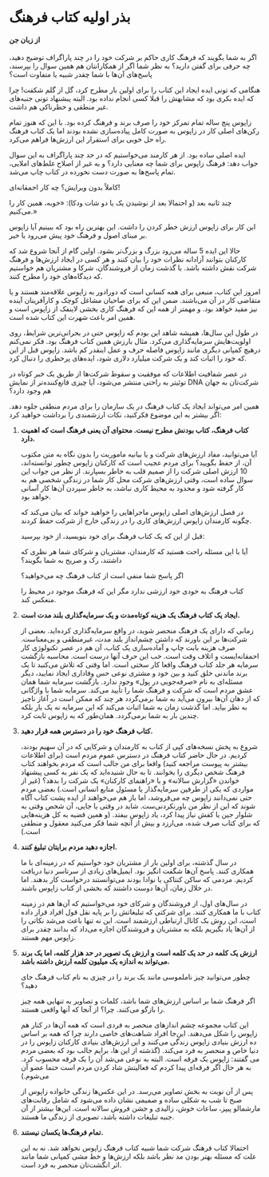 # بذر اولیه کتاب فرهنگ
#### از زبان جن

اگر به شما بگویند که فرهنگ کاری حاکم بر شرکت خود را در چند پاراگراف توضیح دهید، چه حرفی برای گفتن دارید؟ به نظر شما اگر از همکارانتان هم همین سوال را بپرسند، پاسخ‌های آن‌ها با شما چقدر شبیه یا متفاوت است؟

هنگامی که تونی ایده ایجاد این کتاب را برای اولین بار مطرح کرد، گل از گلم شکفت! چرا که ایده بکری بود که مشابهش را قبلا کسی انجام نداده بود. البته پبشنهاد تونی جنبه‌های غیر منطقی و خطرناکی هم داشت.

زاپوس پنج ساله تمام تمرکز خود را صرف برند و فرهنگ کرده بود. با این که هنوز تمام رکن‌های اصلی کار در زاپوس به صورت کامل پیاده‌‌سازی نشده بودند اما یک کتاب فرهنگ راه حل خوبی برای استقرار این ارزش‌ها فراهم می‌کرد.

ایده اصلی ساده بود. از هر کارمند می‌خواستیم که در حد چند پاراگراف به این سوال جواب دهد: فرهنگ زاپوس برای شما چه معنایی دارد؟ و به غیر از اصلاح غلط‌های املایی، تمام پاسخ‌ها به صورت دست نخورده در کتاب چاپ می‌شد.

کاملاً بدون ویرایش؟ چه کار احمقانه‌ای!

چند ثانیه بعد (و احتمالا بعد از نوشیدن یک یا دو شات ودکا): «خوبه، همین کار را می‌کنیم.»

این کار برای زاپوس ارزش خطر کردن را داشت. این بهترین راه بود که ببینیم آیا زاپوس بر مبنای اصول و فرهنگ خود پیش می‌رود یا خیر.

حالا این ایده 5 ساله می‌رود بزرگ و بزرگ‌تر بشود. اولین گام از آنجا شروع شد که کارکنان بتوانند آزادانه نظرات خود را بیان کنند و هر کسی در ایجاد ارزش‌ها و فرهنگ شرکت نقش داشته باشد. با گذشت زمان از فروشندگان، شرکا و مشتریان هم خواستیم که دیدگاه‌های خود را مطرح کنند.

امروز این کتاب، منبعی برای همه کسانی است که دورادور به زاپوس علاقه‌مند هستند و یا متقاضی کار در آن می‌باشند. ضمن این که برای صاحبان مشاغل کوچک و کارآفرینان آینده نیز مفید خواهد بود. و مهمتر از همه این که فرهنگ کاری بخشی لاینفک از زاپوس است و همین امر باعث شهرت این کتاب شده است.

در طول این سال‌ها، همیشه شاهد این بودم که زاپوس حتی در بحرانی‌ترین شرایط، روی اولویت‌هایش سرمایه‌گذاری می‌کرد. مثال بارزش همین کتاب فرهنگ بود. فکر نمی‌کنم درهیچ کمپانی دیگری مانند زاپوس فاصله حرف و عمل اینقدر کم باشد. زاپوس قبل از این که خود را اثبات کند و یک شرکت میلیارد دلاری شود، ایده‌های پرخطری را دنبال کرد.

در عصر شفافیت اطلاعات که موفقیت و سقوط شرکت‌ها از طریق یک خبر کوتاه در توئیتر به راحتی منتشر می‌شود، آیا چیزی قانع‌کننده‌تر از نمایش DNA شرکت‌تان به جهان هم وجود دارد؟

همین امر می‌تواند ایجاد یک کتاب فرهنگ در یک سازمان را برای مردم منطقی جلوه دهد. اگر بیشتر به این موضوع فکرکنید، نکات ارزشمندی را برداشت خواهید کرد:

1. **کتاب فرهنگ، کتاب بودنش مطرح نیست. محتوای آن یعنی فرهنگ است که اهمیت دارد.**

     آیا می‌توانید، مفاد ارزش‌های شرکت و یا بیانیه ماموریت را بدون نگاه به متن مکتوب آن، از حفظ بگویید؟ برای مردم عجیب است که کارکنان زاپوس چطور توانسته‌اند، 10 ارزش اصلی شرکت را از صمیم قلب به خاطر بسپارند. از نظر من جواب این سوال ساده است، وقتی ارزش‌های شرکت محل کار شما در زندگی شخصی هم به کار گرفته شود و محدود به محیط کاری نباشد، به خاطر سپردن آن‌ها کار آسانی خواهد بود.

     در فصل ارزش‌های اصلی زاپوس ماجراهایی را خواهید خواند که بیان می‌کند که چگونه کارمندان زاپوس ارزش‌های کاری را در زندگی خارج از شرکت حفظ کردند.

     قبل از این که یک کتاب فرهنگ برای خود بنویسید، از خود بپرسید:

     آیا با این مسئله راحت هستید که کارمندان، مشتریان و شرکای شما هر نظری که داشتند، رک و صریح به شما بگویند؟

     اگر پاسخ شما منفی است از کتاب فرهنگ چه می‌خواهید؟

     کتاب فرهنگ به خودی خود ارزشی ندارد مگر این که فرهنگ موجود در محیط را منعکس کند.

2. **ایجاد یک کتاب فرهنگ یک هزینه کوتاه‌مدت و یک سرمایه‌گذاری بلند مدت است.**

    زمانی که دارای یک فرهنگ منحصر شوید، در واقع سرمایه‌گذاری کرده‌اید. بعضی از شرکت‌ها بر این باورند که داشتن چشم‌انداز بلند مدت، غیرمنطقی و بی‌معناست. صرف هزینه بابت چاپ و آماده‌سازی یک کتاب، آن هم در عصر تکنولوژی کار احمقانه‌ایست و اتلاف وقت است. خب این حرف آنها درست است. محاسبه بازگشت سرمایه هر جلد کتاب فرهنگ واقعا کار سختی است. اما وقتی که تلاش می‌کنید تا یک برند ماندنی خلق کنید و بین خود و مشتری نوعی حس وفاداری ایجاد نمایید، دیگر مسئله‌ای به نام «صرفه‌جویی در پول» وجود ندارد. بازگشت سرمایه شما همان عشق مردم است که شرکت و فرهنگ شما را تأیید می‌کند. سرمایه شما با واژگانی که از دهان آن‌ها بیرون می‌آید به شما برمی‌گردد هر چند که ممکن است در آغاز ناچیز به نظر بیاید. اما گذشت زمان به شما اثبات می‌کند که این سرمایه نه یک بار بلکه چندین بار به شما برمی‌گردد. همان‌طور که به زاپوس ثابت کرد.

3. **کتاب فرهنگ خود را در دسترس همه قرار دهید.**

    شروع به پخش نسخه‌های کپی از کتاب به کارمندان و شرکایی که در آن سهیم بودند، کردیم. در حال حاضر کتاب فرهنگ در دسترس عموم مردم است (برای اطلاعات بیشتر به پیوست مراجعه کنید) واقعا برای من جالب است که مردم بخواهند کتاب فرهنگ شخص دیگری را بخوانند. تا به حال شنیده‌اید که یک نفر به کسی پیشنهاد خواندن «گزارش سالانه» و یا «راهنمای کارکنان» یک شرکت را بدهد؟ (غیر از مواردی که یکی از طرفین سرمایه‌گذار یا مسئول منابع انسانی است.) بعضی مردم حتی نمی‌دانند زاپوس چه می‌فروشد، اما باز هم می‌خواهند از ایده پشت کتاب آگاه شوند که این از نظر من باورنکردنی‌ست. شاید در وقتی یا جایی، آن شخص وقتی به شلوار جین یا کفش نیاز پیدا کرد، یاد زاپوس بیفتد. (و همین قضیه به کل هزینه‌هایی که برای کتاب صرف شده، می‌ارزد و بیش از آنچه شما فکر می‌کنید معقول و منطقی است.)

4. **اجازه دهید مردم برایتان تبلیغ کنند.**

    در سال گذشته، برای اولین بار از مشتریان خود خواستیم که در زمینه‌ای با ما همکاری کنند. پاسخ آن‌ها شگفت انگیز بود. ایمیل‌های زیادی از سرتاسر دنیا دریافت کردیم. مردمی که ساکن کنتاکی یا نوادا بودند می‌توانستند درخواست کار بدهند. اما در خلال زمان، آن‌ها دوست داشتند که بخشی از کتاب زاپوس باشند.

    در سال‌های اول، از فروشندگان و شرکای خود می‌خواستیم که آن‌ها هم در زمینه کتاب با ما همکاری کنند. برای شرکتی که تبلیغاتش را بر پایه نقل قول افراد قرار داده است، این روش یک کانال ارتباطی ارزشمند است. این نه تنها باعث می‌شد نکاتی را از آن‌ها یاد بگیریم بلکه به مشتریان و فروشندگان اجازه می‌داد که بدانند چقدر برای زاپوس مهم هستند.

5. **ارزش یک کلمه در حد یک کلمه است و ارزش یک تصویر در حد هزار کلمه، اما یک برند می‌تواند به اندازه یک میلیون کلمه ارزش داشته باشد.**

    چطور می‌توانید چیز ناملموسی مانند یک برند را در چیزی به نام کتاب فرهنگ جای دهید؟

    اگر فرهنگ شما بر اساس ارزش‌های شما باشد، کلمات و تصاویر به تنهایی همه چیز را بازگو می‌کنند. چرا؟ از آنجا که آنها واقعی هستند.

    این کتاب مجموعه چشم اندازهای منحصر به فردی است که همه آن‌ها در کنار هم زاپوس را شکل می‌دهند. این‌جا افراد شباهت‌های خاصی دارند چرا که همه بر اساس ده ارزش بنیادی زاپوس زندگی می‌کنند و این ارزش‌های بنیادی کارکنان زاپوس را در دنیا خاص و منحصر به فرد می‌کند. (گذشته از این ها، برایم جالب بود که بعضی مردم می گفتند: زاپوس یک فرقه است. البته به نوعی می‌شد آن را یک فرقه محسوب کرد. به هر حال اگر فرقه‌ای پیدا کردم که فعالیتش شاد کردن مردم است حتما عضو آن می‌شوم.)

    پس  از آن نوبت به بخش تصاویر می‌رسد. در این عکس‌ها زندگی خانواده زاپوس از صبح تا شب به شکلی ساده و صمیمی نشان داده می‌شود که شامل رقابت‌های مارشمالو پیپز، ساعات خوش، زالیدی و جشن فروش سالانه است. این‌ها بیشتر از آن جنبه تبلیغات داشته باشد، تصویری از زندگی ما هستند.

6. **تمام فرهنگ‌ها یکسان نیستند.**

    احتمالا کتاب فرهنگ شرکت شما شبیه کتاب فرهنگ زاپوس نخواهد شد. نه به این علت که مسئله بهتر بودن مد نظر باشد بلکه ارزش‌ها و خط مشی کمپانی شما مانند اثر انگشت‌تان منحصر به فرد است.

